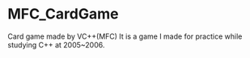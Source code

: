 # MFC_CardGame
Card game made by VC++(MFC)
It is a game I made for practice while studying C++ at 2005~2006.
